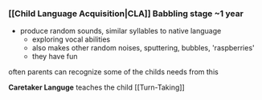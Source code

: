 ### [[Child Language Acquisition|CLA]] Babbling stage ~1 year
- produce random sounds, similar syllables to native language
	- exploring vocal abilities
	- also makes other random noises, sputtering, bubbles, 'raspberries'
	- they have fun

often parents can recognize some of the childs needs from this

**Caretaker Languge** teaches the child [[Turn-Taking]]